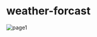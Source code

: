 # weather-forcast
![page1](https://github.com/user-attachments/assets/75cd399e-378c-40b7-a5b5-695364fe2b94)

